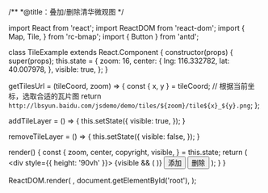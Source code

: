/**
 *@title：叠加/删除清华微观图
 */

import React from 'react';
import ReactDOM from 'react-dom';
import {
  Map,
  Tile,
} from 'rc-bmap';
import { Button } from 'antd';

class TileExample extends React.Component {
  constructor(props) {
    super(props);
    this.state = {
      zoom: 16,
      center: {
        lng: 116.332782,
        lat: 40.007978,
      },
      visible: true,
    };
  }

  getTilesUrl = (tileCoord, zoom) => {
    const { x, y } = tileCoord;
    // 根据当前坐标，选取合适的瓦片图
    return `http://lbsyun.baidu.com/jsdemo/demo/tiles/${zoom}/tile${x}_${y}.png`;
  };

  addTileLayer = () => {
    this.setState({
      visible: true,
    });
  }

  removeTileLayer = () => {
    this.setState({
      visible: false,
    });
  }

  render() {
    const {
      zoom, center, copyright, visible,
    } = this.state;
    return (
      <div style={{ height: '90vh' }}>
        <Map
          ak="dbLUj1nQTvDvKXkov5fhnH5HIE88RUEO"
          scrollWheelZoom
          center={center}
          zoom={zoom}
        >
          {visible
          && (<Tile
            copyright={copyright}
            getTilesUrl={this.getTilesUrl}
            transparentPng
          />
          )}
        </Map>
        <Button onClick={this.addTileLayer}>添加</Button>
        <Button onClick={this.removeTileLayer}>删除</Button>
      </div>
    );
  }
}

ReactDOM.render(
  <TileExample />,
  document.getElementById('root'),
);
